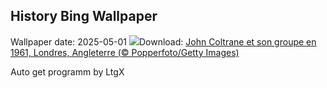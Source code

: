 ## History Bing Wallpaper
Wallpaper date: 2025-05-01
![](https://www.bing.com/th?id=OHR.ColtraneBand_FR-CA0892756164_UHD.jpg&w=1000)Download: [John Coltrane et son groupe en 1961, Londres, Angleterre (© Popperfoto/Getty Images)](https://www.bing.com/th?id=OHR.ColtraneBand_FR-CA0892756164_UHD.jpg)

Auto get programm by LtgX
